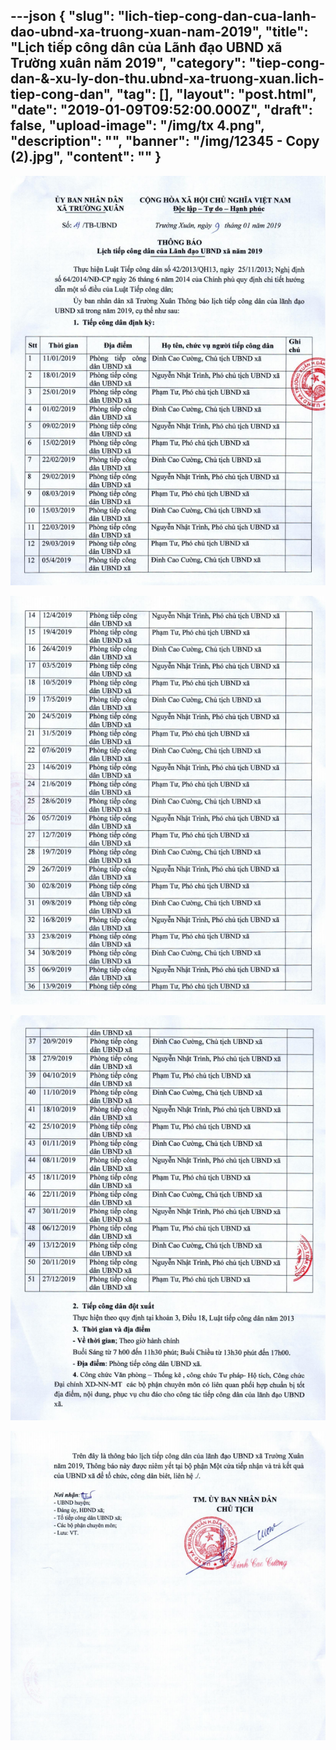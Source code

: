 ---json
{
    "slug": "lich-tiep-cong-dan-cua-lanh-dao-ubnd-xa-truong-xuan-nam-2019",
    "title": "Lịch tiếp công dân của Lãnh đạo UBND xã Trường xuân năm 2019",
    "category": "tiep-cong-dan-&-xu-ly-don-thu.ubnd-xa-truong-xuan.lich-tiep-cong-dan",
    "tag": [],
    "layout": "post.html",
    "date": "2019-01-09T09:52:00.000Z",
    "draft": false,
    "upload-image": "/img/tx 4.png",
    "description": "",
    "banner": "/img/12345 - Copy (2).jpg",
    "__content__": ""
}
---
<p><img alt="" src="/img/tx 1.png" /></p>

<p><img alt="" src="/img/tx 2.png" /></p>

<p><img alt="" src="/img/tx 3.png" /></p>

<p><img alt="" src="/img/tx 4.png" /></p>

<p>&nbsp;</p>
